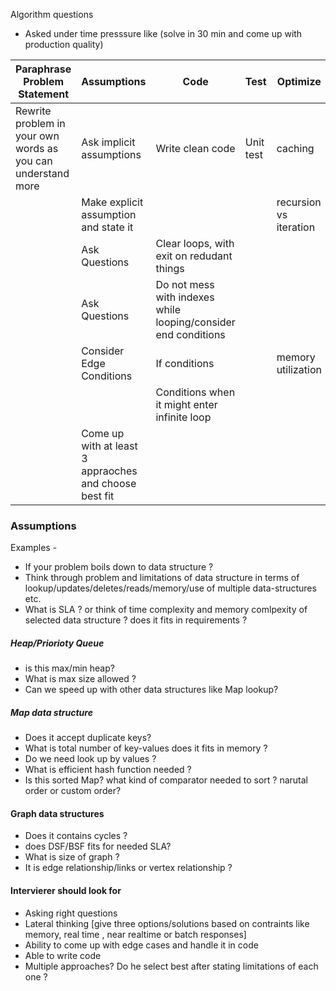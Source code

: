
Algorithm questions 

- Asked under time presssure like (solve in 30 min and come up with production quality)



|Paraphrase Problem Statement | Assumptions | Code | Test  | Optimize |
|------------------------------|-------------|------|-------|----------|
| Rewrite problem in your own words as you can understand more | Ask implicit assumptions | Write clean code | Unit test  | caching |
||Make explicit assumption and state it| | |recursion vs iteration | Test happy scenarios 
|| Ask Questions |Clear loops, with exit on redudant things|||
|| Ask Questions |Do not mess with indexes while looping/consider end conditions|||
|| Consider Edge Conditions |If conditions||memory utilization|
||  |Conditions when it might enter infinite loop|||
|| Come up with at least 3 appraoches and choose best fit  ||||




### Assumptions

Examples - 
- If your problem boils down to data structure ?
- Think through problem and limitations of data structure in terms of lookup/updates/deletes/reads/memory/use of multiple data-structures etc.
- What is SLA ? or think of time complexity and memory comlpexity of selected data structure ? does it fits in requirements ?


##### Heap/Priorioty Queue
- is this max/min heap?
- What is max size allowed ?
- Can we speed up with other data structures like Map lookup?


##### Map data structure 
 - Does it accept duplicate keys?
 - What is total number of key-values does it fits in memory ?
 - Do we need look up by values ?
 - What is efficient hash function needed ?
 - Is this sorted Map? what kind of comparator needed to sort ? narutal order or custom order?
 
#### Graph data structures 
- Does it contains  cycles ?
- does DSF/BSF fits for needed SLA?
- What is size of graph ?
- It is edge relationship/links or vertex relationship ?



#### Intervierer should look for 
- Asking right questions 
- Lateral thinking [give three options/solutions based on contraints like memory, real time , near realtime or batch responses]
- Ability to come up with edge cases and handle it in code
- Able to write code 
- Multiple approaches? Do he select best after stating limitations of each one ? 
